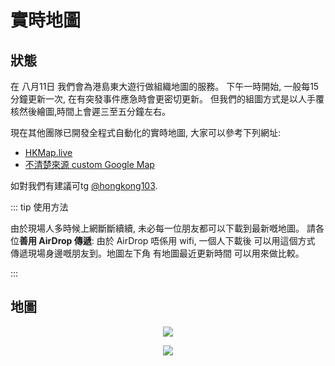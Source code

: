 # 實時地圖

## 狀態

在 八月11日 我們會為港島東大遊行做組織地圖的服務。 下午一時開始, 一般每15分鐘更新一次, 在有突發事件應急時會更密切更新。 但我們的組圖方式是以人手覆核然後繪圖,時間上會遲三至五分鐘左右。

現在其他團隊已開發全程式自動化的實時地圖, 大家可以參考下列網址:

* [HKMap.live](https://hkmap.live/)
* [不清楚來源 custom Google Map](https://www.google.com/maps/d/viewer?mid=1oirckYcAXB-6S2W-oMDN6uKSd8s4sy5l)

如對我們有建議可tg [@hongkong103](https://t.me/hongkong103).

<!-- ::: warning 蒐集資料

想幫手蒐集資料嘅朋友,可以加入我哋嘅[公開tg group](https://t.me/map728)。 我哋同時亦會監察live頻道以及其他tg組。

::: -->

::: tip 使用方法

由於現場人多時候上網斷斷續續, 未必每一位朋友都可以下載到最新嘅地圖。  請各位**善用 AirDrop 傳遞**:  由於 AirDrop 唔係用 wifi, 一個人下載後 可以用這個方式 傳遞現場身邊嘅朋友到。地圖左下角 有地圖最近更新時間 可以用來做比較。

:::

## 地圖

<center>

![](https://live.staticflickr.com/65535/48507735186_520e769091_k_d.jpg)

![](https://live.staticflickr.com/65535/48509314102_ba70421b27_k_d.jpg)

</center>

<!-- ![](/YTM-16.5-full.png) -->

<!-- ![](https://live.staticflickr.com/65535/48384696931_6932aac88f_b.jpg) -->

<!-- ## 現場資訊 Events -->

<!-- <Foldable> -->

<!-- 座標地點可參考[空白地圖](/721-blank.jpg)。  如要事先列印, 可用[這PDF檔案](/721-blank.pdf)。 -->
<!-- 
| 時間  |  地區  |      座標      |                 地點                 | 事項                                             |
|:-----:|:------:|:--------------:|:------------------------------------:|:-------------------------------------------------|
|       |        |                |                                      |                                                  |
|       |        |                |                                      |                                                  |
|       |        |                |                                      |                                                  |
|       |        |                |                                      |                                                  | -->
